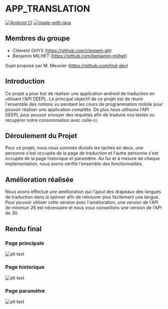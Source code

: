 # APP_TRANSLATION

[![Android CI](https://github.com/benjamin-milhet/GHYS_MILHET_PROJET_TRANSLATION/actions/workflows/android.yml/badge.svg)](https://github.com/benjamin-milhet/GHYS_MILHET_PROJET_TRANSLATION/actions/workflows/android.yml)
[![made-with-java](https://img.shields.io/badge/Made%20with-Java-1f425f.svg)](https://www.java.com)

## Membres du groupe
 - Clément GHYS (https://github.com/clement-gh)
 - Benjamin MILHET (https://github.com/benjamin-milhet)

Sujet proposé par M. Meunier (https://github.com/lmd-dev)


## Introduction
Ce projet a pour but de réaliser une application android de traduction en utilisant l'API DEEPL. Le principal objectif de ce projet est de réunir l'ensemble des notions vu pendant les cours de programmation mobile pour pouvoir réaliser une application complète. De plus nous utilisons l'API DEEPL pour pouvoir envoyer des requêtes afin de traduire nos textes ou récupérer notre consommation avec celle-ci.

## Déroulement du Projet
Pour ce projet, nous nous sommes divisés les taches en deux, une personne s'est occupée de la page de traduction et l'autre personne s'est occupée de la page historique et paramètre. Au fur et à mesure de chaque implementation, nous avons vérifié l'ensemble des fonctionnalités.

## Amélioration réalisée
Nous avons effectué une amélioration qui l'ajout des drapeaux des langues de traduction dans la spinner afin de retrouver plus facilement une langue. Pour pouvoir utiliser cette version avec l'amélioration, une version de l'API de minimun 26 est nécessaire et nous vous conseillons une version de l'API de 30.

## Rendu final

### Page principale
![alt text](https://github.com/benjamin-milhet/GHYS_MILHET_PROJET_TRANSLATION/blob/main/images/traduction.png?raw=true)

### Page historique
![alt text](https://github.com/benjamin-milhet/GHYS_MILHET_PROJET_TRANSLATION/blob/main/images/historique.png?raw=true)

### Page paramètre
![alt text](https://github.com/benjamin-milhet/GHYS_MILHET_PROJET_TRANSLATION/blob/main/images/parametre.png?raw=true)
